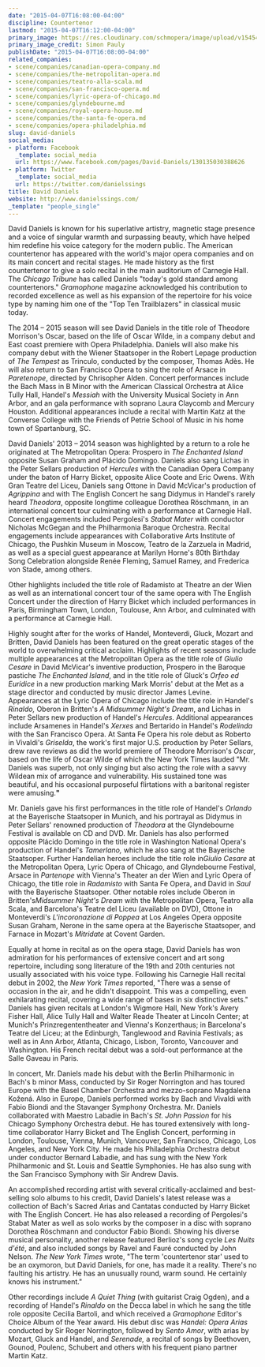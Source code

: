 ```yaml
---
date: "2015-04-07T16:08:00-04:00"
discipline: Countertenor
lastmod: "2015-04-07T16:12:00-04:00"
primary_image: https://res.cloudinary.com/schmopera/image/upload/v1545409169/media/webhook-uploads/1428437219977/DavidDaniels-pc-SimonPauly.jpg.jpg
primary_image_credit: Simon Pauly
publishDate: "2015-04-07T16:08:00-04:00"
related_companies:
- scene/companies/canadian-opera-company.md
- scene/companies/the-metropolitan-opera.md
- scene/companies/teatro-alla-scala.md
- scene/companies/san-francisco-opera.md
- scene/companies/lyric-opera-of-chicago.md
- scene/companies/glyndebourne.md
- scene/companies/royal-opera-house.md
- scene/companies/the-santa-fe-opera.md
- scene/companies/opera-philadelphia.md
slug: david-daniels
social_media:
- platform: Facebook
  _template: social_media
  url: https://www.facebook.com/pages/David-Daniels/130135030388626
- platform: Twitter
  _template: social_media
  url: https://twitter.com/danielssings
title: David Daniels
website: http://www.danielssings.com/
_template: "people_single"
---
```


<p>
	David Daniels is known for his superlative artistry, magnetic stage presence and a voice of singular warmth and surpassing beauty, which have helped him redefine his voice category for the modern public. The American countertenor has appeared with the world's major opera companies and on its main concert and recital stages. He made history as the first countertenor to give a solo recital in the main auditorium of Carnegie Hall. The <em>Chicago Tribune</em> has called Daniels "today's gold standard among countertenors." <em>Gramophone</em> magazine acknowledged his contribution to recorded excellence as well as his expansion of the repertoire for his voice type by naming him one of the "Top Ten Trailblazers" in classical music today.
</p>
<p>
	The 2014 – 2015 season will see David Daniels in the title role of Theodore Morrison's Oscar, based on the life of Oscar Wilde, in a company debut and East coast premiere with Opera Philadelphia. Daniels will also make his company debut with the Wiener Staatsoper in the Robert Lepage production of <em>The Tempest</em> as Trinculo, conducted by the composer, Thomas Adès. He will also return to San Francisco Opera to sing the role of Arsace in <em>Paretenope</em>, directed by Chrisopher Alden. Concert performances include the Bach Mass in B Minor with the American Classical Orchestra at Alice Tully Hall, Handel's <em>Messiah</em> with the University Musical Society in Ann Arbor, and an gala performance with soprano Laura Claycomb and Mercury Houston. Additional appearances include a recital with Martin Katz at the Converse College with the Friends of Petrie School of Music in his home town of Spartanburg, SC.
</p>
<p>
	David Daniels' 2013 – 2014 season was highlighted by a return to a role he originated at The Metropolitan Opera: Prospero in <em>The Enchanted Island</em> opposite Susan Graham and Plácido Domingo. Daniels also sang Lichas in the Peter Sellars production of <em>Hercules</em> with the Canadian Opera Company under the baton of Harry Bicket, opposite Alice Coote and Eric Owens. With Gran Teatre del Liceu, Daniels sang Ottone in David McVicar's production of <em>Agrippina</em> and with The English Concert he sang Didymus in Handel's rarely heard <em>Theodora</em>, opposite longtime colleague Dorothea Röschmann, in an international concert tour culminating with a performance at Carnegie Hall. Concert engagements included Pergolesi's <em>Stabat Mater</em> with conductor Nicholas McGegan and the Philharmonia Baroque Orchestra. Recital engagements include appearances with Collaborative Arts Institute of Chicago, the Pushkin Museum in Moscow, Teatro de la Zarzuela in Madrid, as well as a special guest appearance at Marilyn Horne's 80th Birthday Song Celebration alongside Renée Fleming, Samuel Ramey, and Frederica von Stade, among others.
</p>
<p>
	 Other highlights included the title role of Radamisto at Theatre an der Wien as well as an international concert tour of the same opera with The English Concert under the direction of Harry Bicket which included performances in Paris, Birmingham Town, London, Toulouse, Ann Arbor, and culminated with a performance at Carnegie Hall.
</p>
<p>
	<strong> </strong>Highly sought after for the works of Handel, Monteverdi, Gluck, Mozart and Britten, David Daniels has been featured on the great operatic stages of the world to overwhelming critical acclaim. Highlights of recent seasons inc<strong></strong>lude multiple appearances at the Metropolitan Opera as the title role of <em>Giulio Cesare</em> in David McVicar's inventive production, Prospero in the Baroque pastiche <em>The Enchanted Island</em>, and in the title role of Gluck's <em>Orfeo ed Euridice </em>in a new production marking Mark Morris' debut at the Met as a stage director and conducted by music director James Levine. Appearances at the Lyric Opera of Chicago include the title role in Handel's <em>Rinaldo, </em>Oberon in Britten's <em>A Midsummer Night's Dream</em>, and Lichas in Peter Sellars new production of Handel's <em>Hercules</em>. Additional appearances include Arsamenes in Handel's <em>Xerxes</em> and Bertarido in Handel's <em>Rodelinda </em>with the San Francisco Opera. At Santa Fe Opera his role debut as Roberto in Vivaldi's <em>Griselda</em>, the work's first major U.S. production by Peter Sellars, drew rave reviews as did the world premiere of Theodore Morrison's <em>Oscar</em>, based on the life of Oscar Wilde of which the New York Times lauded "Mr. Daniels was superb, not only singing but also acting the role with a savvy Wildean mix of arrogance and vulnerability. His sustained tone was beautiful, and his occasional purposeful flirtations with a baritonal register were amusing.<strong>"</strong>
</p>
<p>
	Mr. Daniels gave his first performances in the title role of Handel's <em>Orlando</em> at the Bayerische Staatsoper in Munich, and his portrayal as Didymus in Peter Sellars' renowned production of <em>Theodora </em>at the Glyndebourne Festival is available on CD and DVD. Mr. Daniels has also performed opposite Plácido Domingo in the title role in Washington National Opera's production of Handel's <em>Tamerlano, </em>which he also sang at the Bayerische Staatsoper. Further Handelian heroes include the title role in<em>Giulio Cesare</em> at the Metropolitan Opera, Lyric Opera of Chicago, and Glyndebourne Festival, Arsace in <em>Partenope </em>with Vienna's Theater an der Wien and Lyric Opera of Chicago, the title role in <em>Radamisto</em> with Santa Fe Opera, and David in <em>Saul</em> with the Bayerische Staatsoper. Other notable roles include Oberon in Britten's<em>Midsummer Night's Dream</em> with the Metropolitan Opera, Teatro alla Scala, and Barcelona's Teatre del Liceu (available on DVD), Ottone in Monteverdi's <em>L'incoronazione di Poppea</em> at Los Angeles Opera opposite Susan Graham, Nerone in the same opera at the Bayerische Staatsoper, and Farnace in Mozart's <em>Mitridate </em>at Covent Garden.
</p>
<p>
	Equally at home in recital as on the opera stage, David Daniels has won admiration for his performances of extensive concert and art song repertoire, including song literature of the 19th and 20th centuries not usually associated with his voice type. Following his Carnegie Hall recital debut in 2002, the <em>New York Times</em> reported, "There was a sense of occasion in the air, and he didn't disappoint. This was a compelling, even exhilarating recital, covering a wide range of bases in six distinctive sets." Daniels has given recitals at London's Wigmore Hall, New York's Avery Fisher Hall, Alice Tully Hall and Walter Reade Theater at Lincoln Center; at Munich's Prinzregententheater and Vienna's Konzerthaus; in Barcelona's Teatre del Liceu; at the Edinburgh, Tanglewood and Ravinia Festivals; as well as in Ann Arbor, Atlanta, Chicago, Lisbon, Toronto, Vancouver and Washington. His French recital debut was a sold-out performance at the Salle Gaveau in Paris.
</p>
<p>
	In concert, Mr. Daniels made his debut with the Berlin Philharmonic in Bach's b minor Mass, conducted by Sir Roger Norrington and has toured Europe with the Basel Chamber Orchestra and mezzo-soprano Magdalena Kožená. Also in Europe, Daniels performed works by Bach and Vivaldi with Fabio Biondi and the Stavanger Symphony Orchestra. Mr. Daniels collaborated with Maestro Labadie in Bach's <em>St. John</em> <em>Passion </em>for his Chicago Symphony Orchestra debut. He has toured extensively with long-time collaborator Harry Bicket and The English Concert, performing in London, Toulouse, Vienna, Munich, Vancouver, San Francisco, Chicago, Los Angeles, and New York City. He made his Philadelphia Orchestra debut under conductor Bernard Labadie, and has sung with the New York Philharmonic and St. Louis and Seattle Symphonies. He has also sung with the San Francisco Symphony with Sir Andrew Davis.
</p>
<p>
	An accomplished recording artist with several critically-acclaimed and best-selling solo albums to his credit, David Daniels's latest release was a collection of Bach's Sacred Arias and Cantatas conducted by Harry Bicket with The English Concert. He has also released a recording of Pergolesi's Stabat Mater as well as solo works by the composer in a disc with soprano Dorothea Röschmann and conductor Fabio Biondi. Showing his diverse musical personality, another release featured Berlioz's song cycle <em>Les Nuits d'été</em>, and also included songs by Ravel and Fauré conducted by John Nelson. <em>The New York Times</em> wrote, "The term 'countertenor star' used to be an oxymoron, but David Daniels, for one, has made it a reality. There's no faulting his artistry. He has an unusually round, warm sound. He certainly knows his instrument."
</p>
<p>
	Other recordings include <em>A Quiet Thing</em> (with guitarist Craig Ogden), and a recording of Handel's <em>Rinaldo</em> on the Decca label in which he sang the title role opposite Cecilia Bartoli, and which received a <em>Gramophone </em>Editor's Choice Album of the Year award. His debut disc was <em>Handel: Opera Arias</em> conducted by Sir Roger Norrington, followed by <em>Sento Amor</em>, with arias by Mozart, Gluck and Handel, and <em>Serenade,</em> a recital of songs by Beethoven, Gounod, Poulenc, Schubert and others with his frequent piano partner Martin Katz.
</p>
